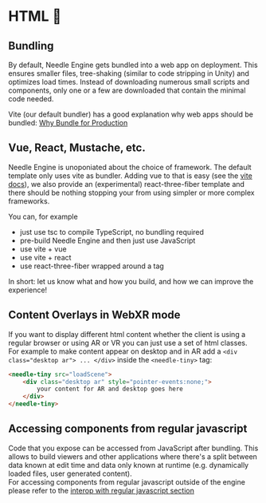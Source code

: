 # HTML 🧱

## Bundling

By default, Needle Engine gets bundled into a web app on deployment. This ensures smaller files, tree-shaking (similar to code stripping in Unity) and optimizes load times. Instead of downloading numerous small scripts and components, only one or a few are downloaded that contain the minimal code needed.  

Vite (our default bundler) has a good explanation why web apps should be bundled: [Why Bundle for Production](https://vitejs.dev/guide/why.html)

## Vue, React, Mustache, etc.

Needle Engine is unoponiated about the choice of framework. The default template only uses vite as bundler. Adding vue to that is easy (see the [vite docs]()), we also provide an (experimental) react-three-fiber template and there should be nothing stopping your from using simpler or more complex frameworks.

You can, for example
- just use tsc to compile TypeScript, no bundling required
- pre-build Needle Engine and then just use JavaScript
- use vite + vue
- use vite + react
- use react-three-fiber wrapped around a <NeedleEngine> tag

In short: let us know what and how you build, and how we can improve the experience!

## Content Overlays in WebXR mode
    
If you want to display different html content whether the client is using a regular browser or using AR or VR you can just use a set of html classes. For example to make content appear on desktop and in AR add a ``<div class="desktop ar"> ... </div>`` inside the ``<needle-tiny>`` tag:

```html
<needle-tiny src="loadScene">
    <div class="desktop ar" style="pointer-events:none;">
        your content for AR and desktop goes here
    </div>
</needle-tiny>
```

## Accessing components from regular javascript
    
Code that you expose can be accessed from JavaScript after bundling. This allows to build viewers and other applications where there's a split between data known at edit time and data only known at runtime (e.g. dynamically loaded files, user generated content).  
For accessing components from regular javascript outside of the engine please refer to the [interop with regular javascript section](./scripting.md#accessing-components-from-external-javascript)
